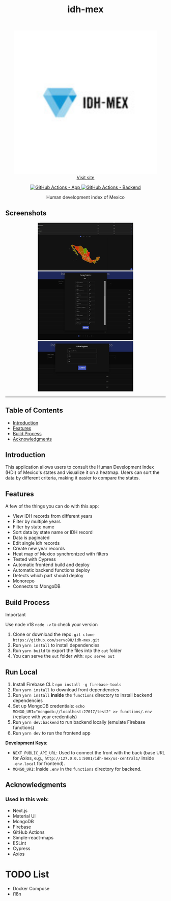 <h1 align="center">idh-mex</h1>
<br>

<p align="center">
  <a href="https://idh-mex.web.app/">
    <img alt="idh-mex.web.app" title="GitPoint" src="https://github.com/servo98/idh-mex/blob/2c7494372433040b9668346b0196713035f2e194/public/logo_size.jpg" width="450">
  </a>
  <br />
  <a href="https://idh-mex.web.app/" target="_blank">Visit site</a>
</p>

<p align="center">
  <a href="https://idh-mex.web.app/">
    <img alt="GitHub Actions - App" src="https://img.shields.io/github/actions/workflow/status/servo98/idh-mex/firebase-hosting-push.yml?logo=Firebase&label=App&color=DD2C00" />
  </a>
  <a href="https://github.com/servo98/idh-mex/actions/workflows/firebase-hosting-push.yml">
    <img alt="GitHub Actions - Backend" src="https://img.shields.io/github/actions/workflow/status/servo98/idh-mex/firebase-hosting-push.yml?logo=Firebase&label=Backend&color=DD2C00" />
  </a>
</p>

<p align="center">
  Human development index of Mexico
</p>

## Screenshots

<p align="center">
  <img alt="Screenshot 1" src="https://github.com/servo98/idh-mex/blob/8ffbf559d942efb2272cf744906618bbcec943dc/public/screenshot.JPG" width="300" />
  <img alt="Screenshot 2" src="https://github.com/servo98/idh-mex/blob/8ffbf559d942efb2272cf744906618bbcec943dc/public/screenshot2.JPG" width="300" />
  <img alt="Screenshot 3" src="https://github.com/servo98/idh-mex/blob/8ffbf559d942efb2272cf744906618bbcec943dc/public/screenshot3.JPG" width="300" />
</p>

---

## Table of Contents

- [Introduction](#introduction)
- [Features](#features)
- [Build Process](#build-process)
- [Acknowledgments](#acknowledgments)


## Introduction
This application allows users to consult the Human Development Index (HDI) of Mexico's states and visualize it on a heatmap. Users can sort the data by different criteria, making it easier to compare the states.

## Features

A few of the things you can do with this app:

* View IDH records from different years
* Filter by multiple years
* Filter by state name
* Sort data by state name or IDH record
* Data is paginated
* Edit single idh records
* Create new year records
* Heat map of Mexico synchronized with filters
* Tested with Cypress
* Automatic frontend build and deploy
* Automatic backend functions deploy
* Detects which part should deploy
* Monorepo
* Connects to MongoDB

## Build Process

> [!IMPORTANT]  
> Use node v18 `node -v` to check your version

1. Clone or download the repo: `git clone https://github.com/servo98/idh-mex.git`
2. Run `yarn install` to install dependencies
3. Run `yarn build` to export the files into the `out` folder
4. You can serve the `out` folder with: `npx serve out`

## Run Local
1. Install Firebase CLI: `npm install -g firebase-tools`
2. Run `yarn install` to download front dependencies
3. Run `yarn install` **inside** the `functions` directory to install backend dependencies
4. Set up MongoDB credentials: `echo MONGO_URI="mongodb://localhost:27017/test2" >> functions/.env` (replace with your credentials)
5. Run `yarn dev:backend` to run backend locally (emulate Firebase functions)
6. Run `yarn dev` to run the frontend app

**Development Keys**: 
- `NEXT_PUBLIC_API_URL`: Used to connect the front with the back (base URL for Axios, e.g., `http://127.0.0.1:5001/idh-mex/us-central1/` inside `.env.local` for frontend).
- `MONGO_URI`: Inside `.env` in the `functions` directory for backend.

## Acknowledgments

### Used in this web:
- Next.js
- Material UI
- MongoDB
- Firebase
- GitHub Actions
- Simple-react-maps
- ESLint
- Cypress
- Axios

# TODO List
- Docker Compose
- i18n
